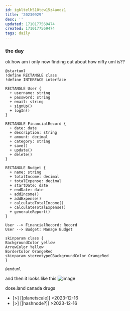 ```yaml
---
id: igkltelh510tcw15z4aooz1
title: '20230929'
desc: ''
updated: 1710177569474
created: 1710177569474
tags: daily
---
```

### the day 
ok how am i only now finding out about how nifty uml is?? 
```uml
@startuml
!define RECTANGLE class
!define INTERFACE interface

RECTANGLE User {
  + username: string
  + password: string
  + email: string
  + signUp()
  + logIn()
}

RECTANGLE FinancialRecord {
  + date: date
  + description: string
  + amount: decimal
  + category: string
  + save()
  + update()
  + delete()
}

RECTANGLE Budget {
  + name: string
  + totalIncome: decimal
  + totalExpense: decimal
  + startDate: date
  + endDate: date
  + addIncome()
  + addExpense()
  + calculateTotalIncome()
  + calculateTotalExpense()
  + generateReport()
}

User --> FinancialRecord: Record
User --> Budget: Manage Budget

skinparam class {
BackgroundColor yellow
ArrowColor Yellow
BorderColor OrangeRed
skinparam stereotypeCBackgroundColor OrangeRed
}

@enduml
```

and then it looks like this 
![image](<braindump/notes/Pasted image 20230929233417.png>)


dose.land canada drugs 
- [>] [[planetscale]] >2023-12-16
- [>] [[hashnode?]] >2023-12-16
